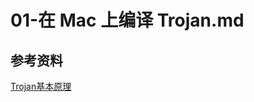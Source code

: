 # 01-在 Mac 上编译 Trojan.md




## 参考资料
[Trojan基本原理](https://p4gefau1t.github.io/trojan-go/basic/trojan/)